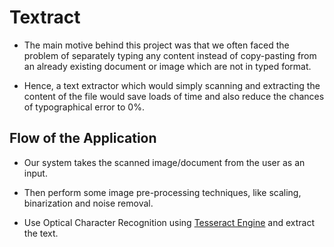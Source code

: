 # Textract

* The main motive behind this project was that we often faced the problem of separately typing any content instead of copy-pasting from an already existing document or image which are not in typed format.

* Hence, a text extractor which would simply scanning and extracting the content of the file would save loads of time and also reduce the chances of typographical error to 0%.

## Flow of the Application

* Our system takes the scanned image/document from the user as an input.

* Then perform some image pre-processing techniques, like scaling, binarization and noise removal.

* Use Optical Character Recognition using [Tesseract Engine](https://github.com/tesseract-ocr/tesseract) and extract the text.

